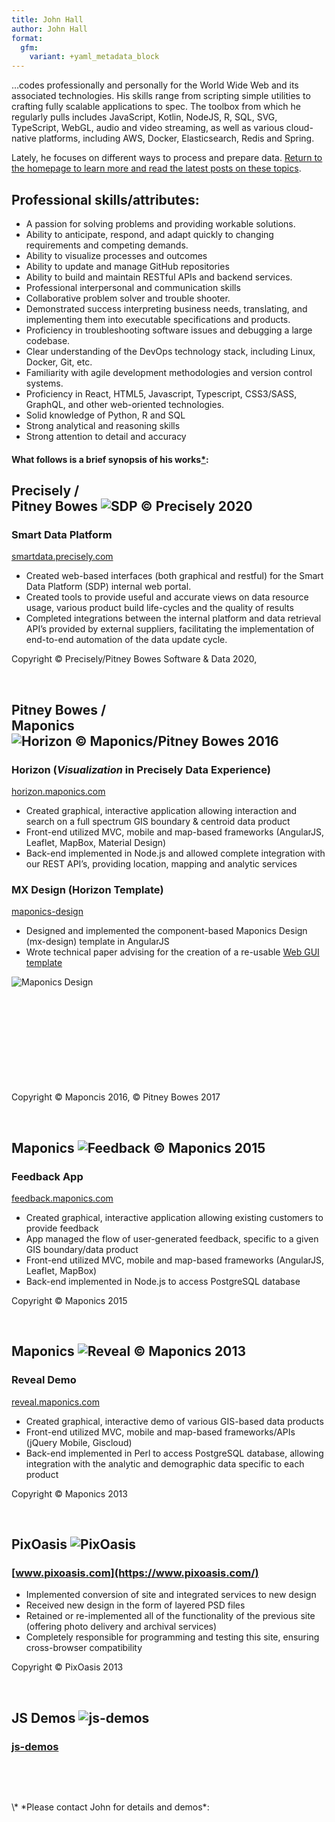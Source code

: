 ```yaml
---
title: John Hall
author: John Hall
format:
  gfm:
    variant: +yaml_metadata_block
---
```



…codes professionally and personally for the World Wide Web and its
associated technologies. His skills range from scripting simple
utilities to crafting fully scalable applications to spec. The toolbox
from which he regularly pulls includes JavaScript, Kotlin, NodeJS, R,
SQL, SVG, TypeScript, WebGL, audio and video streaming, as well as
various cloud-native platforms, including AWS, Docker, Elasticsearch,
Redis and Spring.

Lately, he focuses on different ways to process and prepare data.
[Return to the homepage to learn more and read the latest posts on these
topics](../..).

## Professional skills/attributes:

- A passion for solving problems and providing workable solutions.
- Ability to anticipate, respond, and adapt quickly to changing
  requirements and competing demands.
- Ability to visualize processes and outcomes
- Ability to update and manage GitHub repositories
- Ability to build and maintain RESTful APIs and backend services.
- Professional interpersonal and communication skills
- Collaborative problem solver and trouble shooter.
- Demonstrated success interpreting business needs, translating, and
  implementing them into executable specifications and products.
- Proficiency in troubleshooting software issues and debugging a large
  codebase.
- Clear understanding of the DevOps technology stack, including Linux,
  Docker, Git, etc.
- Familiarity with agile development methodologies and version control
  systems.
- Proficiency in React, HTML5, Javascript, Typescript, CSS3/SASS,
  GraphQL, and other web-oriented technologies.
- Solid knowledge of Python, R and SQL
- Strong analytical and reasoning skills
- Strong attention to detail and accuracy

#### What follows is a brief synopsis of his works[\*](#details):

## Precisely /<br /> Pitney Bowes ![SDP © Precisely 2020](images/sdp-downloads.png)

### Smart Data Platform

[smartdata.precisely.com](https://smartdata.precisely.com)

- Created web-based interfaces (both graphical and restful) for the
  Smart Data Platform (SDP) internal web portal.
- Created tools to provide useful and accurate views on data resource
  usage, various product build life-cycles and the quality of results
- Completed integrations between the internal platform and data
  retrieval API’s provided by external suppliers, facilitating the
  implementation of end-to-end automation of the data update cycle.

Copyright © Precisely/Pitney Bowes Software & Data 2020,

<br />

## Pitney Bowes /<br /> Maponics ![Horizon © Maponics/Pitney Bowes 2016](images/horizon.png)

### Horizon (*Visualization* in Precisely Data Experience)

[horizon.maponics.com](https://data.precisely.com/visualization/map-explorer/data?zoom=10&latitude=42.37985076434416&longitude=-71.24771118164064&baseMap=Light&activeLayer=pb_NeighborhoodBoundaries_Neighborhoods&layers=pb_NeighborhoodBoundaries_Neighborhoods)

- Created graphical, interactive application allowing interaction and
  search on a full spectrum GIS boundary & centroid data product
- Front-end utilized MVC, mobile and map-based frameworks (AngularJS,
  Leaflet, MapBox, Material Design)
- Back-end implemented in Node.js and allowed complete integration with
  our REST API’s, providing location, mapping and analytic services

### MX Design (Horizon Template)

[maponics-design](libs/maponics-design/mx-index.html)

- Designed and implemented the component-based Maponics Design
  (mx-design) template in AngularJS
- Wrote technical paper advising for the creation of a re-usable [Web
  GUI
  template](https://docs.google.com/document/d/1Qa4i7o0Wknp0jDB1J26-sAnvvFaccz4E2esRXB8a1U0/edit?usp=sharing)

![Maponics Design](images/mx-design.png)  <br /><br />  <br /><br />
 <br /><br />  <br /><br />  <br /><br />

Copyright © Maponcis 2016, © Pitney Bowes 2017

<br />

## Maponics ![Feedback © Maponics 2015](images/feedback.png)

### Feedback App

[feedback.maponics.com](http://feedback.maponics.com/)

- Created graphical, interactive application allowing existing customers
  to provide feedback
- App managed the flow of user-generated feedback, specific to a given
  GIS boundary/data product
- Front-end utilized MVC, mobile and map-based frameworks (AngularJS,
  Leaflet, MapBox)
- Back-end implemented in Node.js to access PostgreSQL database

Copyright © Maponics 2015

<br />

## Maponics ![Reveal © Maponics 2013](images/maponics.png)

### Reveal Demo

[reveal.maponics.com](https://reveal.maponics.com/)

- Created graphical, interactive demo of various GIS-based data products
- Front-end utilized MVC, mobile and map-based frameworks/APIs (jQuery
  Mobile, Giscloud)
- Back-end implemented in Perl to access PostgreSQL database, allowing
  integration with the analytic and demographic data specific to each
  product

Copyright © Maponics 2013

<br />

## PixOasis ![PixOasis](images/pixoasis.png)

### [www.pixoasis.com](https://www.pixoasis.com/)

- Implemented conversion of site and integrated services to new design
- Received new design in the form of layered PSD files
- Retained or re-implemented all of the functionality of the previous
  site (offering photo delivery and archival services)
- Completely responsible for programming and testing this site, ensuring
  cross-browser compatibility

Copyright © PixOasis 2013

<br />

## JS Demos ![js-demos](images/js-demos.png)

### [js-demos](js-demos/)

<br />

<div id="stream" style="display:none; text-align:center">

<video id="aud1" poster="images/fathers.jpg" preload="auto" muted="true" controls="true">
<source src="video/fathers.mp4" />
<source src="video/fathers.ogv" />
</video>

</div>

<p id="vstatus">
</p>
<p id="license" style="color:#fff; display:none;">
<img src="http://i.creativecommons.org/l/by-sa/3.0/nz/88x31.png" alt="Creative Commons Licence"><br />
<em>These demos by <a href="mailto:john@real-currents.com">John</a> are
licensed under the
<a href="http://creativecommons.org/licenses/by-sa/3.0/nz/deed.en_GB">Creative
Commons Attribution-ShareAlike 3.0 License, 2009-2024 </a></em>
</p>
<!--script type="text/javascript" id="cvSrc" src="js-demos/scripts/interact-grid.js"></script-->

<br />

<p>
<span id="details">\*</span> *Please contact John for details and
demos*: <john@real-currents.com>
</p>
